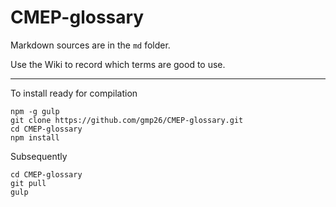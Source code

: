 CMEP-glossary
=============

Markdown sources are in the `md` folder.

Use the Wiki to record which terms are good to use.

* * *

To install ready for compilation
```
npm -g gulp
git clone https://github.com/gmp26/CMEP-glossary.git
cd CMEP-glossary
npm install
```

Subsequently
```
cd CMEP-glossary
git pull
gulp
```



